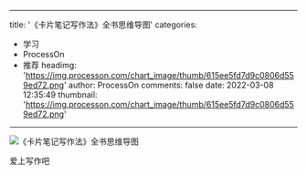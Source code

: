 
---
title: '《卡片笔记写作法》全书思维导图'
categories: 
 - 学习
 - ProcessOn
 - 推荐
headimg: 'https://img.processon.com/chart_image/thumb/615ee5fd7d9c0806d559ed72.png'
author: ProcessOn
comments: false
date: 2022-03-08 12:35:49
thumbnail: 'https://img.processon.com/chart_image/thumb/615ee5fd7d9c0806d559ed72.png'
---

<div>   
<img class="thumb" alt="《卡片笔记写作法》全书思维导图" src="https://img.processon.com/chart_image/thumb/615ee5fd7d9c0806d559ed72.png" referrerpolicy="no-referrer">
<p>爱上写作吧</p>  
</div>
            